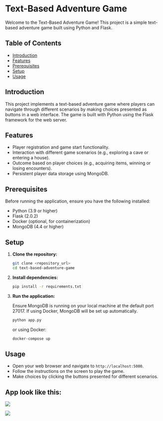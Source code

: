 # Text-Based Adventure Game

Welcome to the Text-Based Adventure Game! This project is a simple text-based adventure game built using Python and Flask.

## Table of Contents

- [Introduction](#introduction)
- [Features](#features)
- [Prerequisites](#prerequisites)
- [Setup](#setup)
- [Usage](#usage)

## Introduction

This project implements a text-based adventure game where players can navigate through different scenarios by making choices presented as buttons in a web interface. The game is built with Python using the Flask framework for the web server.

## Features

- Player registration and game start functionality.
- Interaction with different game scenarios (e.g., exploring a cave or entering a house).
- Outcome based on player choices (e.g., acquiring items, winning or losing encounters).
- Persistent player data storage using MongoDB.

## Prerequisites

Before running the application, ensure you have the following installed:

- Python (3.9 or higher)
- Flask (2.0.2)
- Docker (optional, for containerization)
- MongoDB (4.4 or higher)

## Setup

1. **Clone the repository:**

   ```bash
   git clone <repository_url>
   cd text-based-adventure-game
   ```

2. **Install dependencies:**

   ```bash
   pip install -r requirements.txt
   ```

3. **Run the application:**

   Ensure MongoDB is running on your local machine at the default port 27017. If using Docker, MongoDB will be set up automatically.

   ```bash
   python app.py
   ```

   or using Docker:

   ```bash
   docker-compose up
   ```

## Usage

- Open your web browser and navigate to `http://localhost:5000`.
- Follow the instructions on the screen to play the game.
- Make choices by clicking the buttons presented for different scenarios.

## App look like this:

![](./static/img/Image1.PNG)

![](./static/img/Image2.PNG)